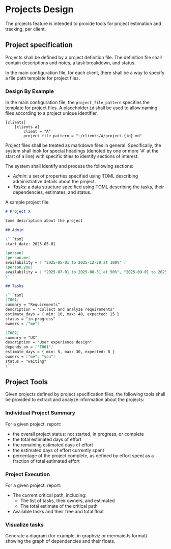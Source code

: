 # Projects Design

The projects feature is intended to provide tools for project estimation and tracking, per client.

## Project specification

Projects shall be defined by a project definition file. The definition file shall contain descriptions
and notes, a task breakdown, and status.

In the main configuration file, for each client, there shall be a way to specify a file path template
for project files.

### Design By Example

In the main configuration file, the `project_file_pattern` specifies the template for project files.
A placeholder `id` shall be used to allow naming files according to a project unique identifier.

```
[clients]
    [clients.a]
        client = "A"
        project_file_pattern = "~/clients/A/project-{id}.md"
```

Project files shall be treated as markdown files in general. Specifically, the system shall look for
special headings (denoted by one or more '#' at the start of a line) with specific titles to identify
sections of interest.

The system shall identify and process the following sections:

- _Admin_: a set of properties specified using TOML describing administrative details about the project.
- _Tasks_: a data structure specified using TOML describing the tasks, their dependencies, estimates, and status.

A sample project file:

````markdown
# Project X

Some description about the project

## Admin

\```toml
start_date: 2025-05-01

[person]
[person.me]
availability = [ "2025-05-01 to 2025-12-20 at 100%" ]
[person.you]
availability = [ "2025-07-01 to 2025-08-31 at 50%", "2025-09-01 to 2025-12-20 at 100%" ]
\```

## Tasks

\```toml
[T001]
summary = "Requirements"
description = "Collect and analyze requirements"
estimate_days = { min: 10, max: 40, expected: 15 }
status = "in-progress"
owners = ["me"]

[T002]
summary = "UX"
description = "User experience design"
depends_on = ["T001"]
estimate_days = { min: 5, max: 30, expected: 8 }
owners = ["me", "you"]
status = "waiting"
\```
````

## Project Tools

Given projects defined by project specification files, the following tools shall be provided to extract
and analyze information about the projects:

### Individual Project Summary

For a given project, report:

- the overall project status: not started, in progress, or complete
- the total estimated days of effort
- the remaining estimated days of effort
- the estimated days of effort currently spent
- percentage of the project complete, as defined by effort spent as a fraction of total estimated effort

### Project Execution

For a given project, report:

- The current critical path, including:
  - The list of tasks, their owners, and estimated
  - The total estimate of the critical path
- Available tasks and their free and total float

### Visualize tasks

Generate a diagram (for example, in graphviz or mermaidJs format) showing the graph of dependencies
and their floats.
